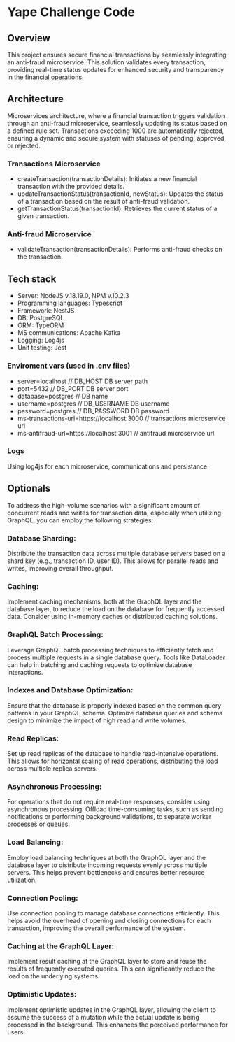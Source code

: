 # Yape Challenge Code

## Overview
This project ensures secure financial transactions by seamlessly integrating an anti-fraud microservice. This solution validates every transaction, providing real-time status updates for enhanced security and transparency in the financial operations.

## Architecture
Microservices architecture, where a financial transaction triggers validation through an anti-fraud microservice, seamlessly updating its status based on a defined rule set. Transactions exceeding 1000 are automatically rejected, ensuring a dynamic and secure system with statuses of pending, approved, or rejected.

### Transactions Microservice
- createTransaction(transactionDetails):  Initiates a new financial transaction with the provided details.
- updateTransactionStatus(transactionId, newStatus): Updates the status of a transaction based on the result of anti-fraud validation.
- getTransactionStatus(transactionId): Retrieves the current status of a given transaction.

### Anti-fraud Microservice
- validateTransaction(transactionDetails): Performs anti-fraud checks on the transaction.

## Tech stack
- Server: NodeJS v.18.19.0, NPM v.10.2.3
- Programming languages: Typescript
- Framework: NestJS
- DB: PostgreSQL
- ORM: TypeORM
- MS communications: Apache Kafka
- Logging: Log4js
- Unit testing: Jest

### Enviroment vars (used in .env files)
- server=localhost // DB_HOST DB server path
- port=5432 // DB_PORT DB server port
- database=postgres // DB name
- username=postgres // DB_USERNAME DB username
- password=postgres // DB_PASSWORD DB password
- ms-transactions-url=https://localhost:3000 // transactions microservice url
- ms-antifraud-url=https://localhost:3001 // antifraud microservice url

### Logs
Using log4js for each microservice, communications and persistance.

## Optionals
To address the high-volume scenarios with a significant amount of concurrent reads and writes for transaction data, especially when utilizing GraphQL, you can employ the following strategies:

### Database Sharding:
Distribute the transaction data across multiple database servers based on a shard key (e.g., transaction ID, user ID). This allows for parallel reads and writes, improving overall throughput.

### Caching:
Implement caching mechanisms, both at the GraphQL layer and the database layer, to reduce the load on the database for frequently accessed data. Consider using in-memory caches or distributed caching solutions.

### GraphQL Batch Processing:
Leverage GraphQL batch processing techniques to efficiently fetch and process multiple requests in a single database query. Tools like DataLoader can help in batching and caching requests to optimize database interactions.

### Indexes and Database Optimization:
Ensure that the database is properly indexed based on the common query patterns in your GraphQL schema. Optimize database queries and schema design to minimize the impact of high read and write volumes.

### Read Replicas:
Set up read replicas of the database to handle read-intensive operations. This allows for horizontal scaling of read operations, distributing the load across multiple replica servers.

### Asynchronous Processing:
For operations that do not require real-time responses, consider using asynchronous processing. Offload time-consuming tasks, such as sending notifications or performing background validations, to separate worker processes or queues.

### Load Balancing:
Employ load balancing techniques at both the GraphQL layer and the database layer to distribute incoming requests evenly across multiple servers. This helps prevent bottlenecks and ensures better resource utilization.

### Connection Pooling:
Use connection pooling to manage database connections efficiently. This helps avoid the overhead of opening and closing connections for each transaction, improving the overall performance of the system.

### Caching at the GraphQL Layer:
Implement result caching at the GraphQL layer to store and reuse the results of frequently executed queries. This can significantly reduce the load on the underlying systems.

### Optimistic Updates:
Implement optimistic updates in the GraphQL layer, allowing the client to assume the success of a mutation while the actual update is being processed in the background. This enhances the perceived performance for users.
